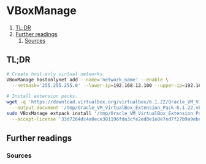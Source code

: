 # VBoxManage

1. [TL;DR](#tldr)
1. [Further readings](#further-readings)
   1. [Sources](#sources)

## TL;DR

```sh
# Create host-only virtual networks.
VBoxManage hostonlynet add --name='network_name' --enable \
  --netmask='255.255.255.0' --lower-ip=192.168.12.100 --upper-ip=192.168.12.200

# Install extension packs.
wget -q 'https://download.virtualbox.org/virtualbox/6.1.22/Oracle_VM_VirtualBox_Extension_Pack-6.1.22.vbox-extpack' \
  --output-document '/tmp/Oracle_VM_VirtualBox_Extension_Pack-6.1.22.vbox-extpack'
sudo VBoxManage extpack install '/tmp/Oracle_VM_VirtualBox_Extension_Pack-6.1.22.vbox-extpack' --replace \
  --accept-license '33d7284dc4a0ece381196fda3cfe2ed0e1e8e7ed7f27b9a9ebc4ee22e24bd23c'
```

## Further readings

### Sources

<!--
  Reference
  ═╬═Time══
  -->

<!-- In-article sections -->
<!-- Knowledge base -->
<!-- Files -->
<!-- Upstream -->
<!-- Others -->
